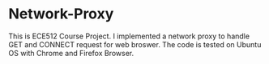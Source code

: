 Network-Proxy
=============

This is ECE512 Course Project. I implemented a network proxy to handle GET and CONNECT request for web broswer. The code is tested on Ubuntu OS with Chrome and Firefox Browser.
